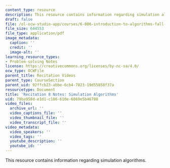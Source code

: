 ```yaml
---
content_type: resource
description: This resource contains information regarding simulation algorithms.
draft: false
file: /ol-ocw-studio-app/courses/6-006-introduction-to-algorithms-fall-2011/79ba958de1d1c186610e6869e5b46788_MIT6_006F11_rec08.pdf
file_size: 644553
file_type: application/pdf
image_metadata:
  caption: ''
  credit: ''
  image-alt: ''
learning_resource_types:
- Problem-solving Notes
license: https://creativecommons.org/licenses/by-nc-sa/4.0/
ocw_type: OCWFile
parent_title: Recitation Videos
parent_type: CourseSection
parent_uid: 92ffcb23-abbe-6cb4-7823-19d55858f37a
resourcetype: Document
title: 'Recitation 8 Notes: Simulation Algorithms'
uid: 79ba958d-e1d1-c186-610e-6869e5b46788
video_files:
  archive_url: ''
  video_captions_file: ''
  video_thumbnail_file: ''
  video_transcript_file: ''
video_metadata:
  video_speakers: ''
  video_tags: ''
  youtube_description: ''
  youtube_id: ''
---
```

This resource contains information regarding simulation algorithms.